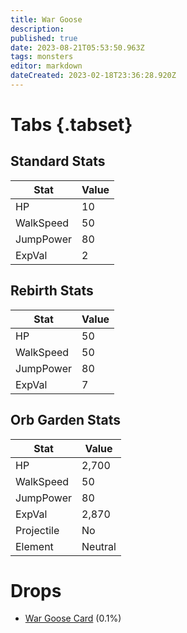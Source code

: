 ```yaml
---
title: War Goose
description: 
published: true
date: 2023-08-21T05:53:50.963Z
tags: monsters
editor: markdown
dateCreated: 2023-02-18T23:36:28.920Z
---
```


# Tabs {.tabset}

## Standard Stats

|Stat|Value|
|-|-|
|HP|10|
|WalkSpeed|50|
|JumpPower|80|
|ExpVal|2|
## Rebirth Stats

|Stat|Value|
|-|-|
|HP|50|
|WalkSpeed|50|
|JumpPower|80|
|ExpVal|7|
## Orb Garden Stats

|Stat|Value|
|-|-|
|HP|2,700|
|WalkSpeed|50|
|JumpPower|80|
|ExpVal|2,870|
|Projectile|No|
|Element|Neutral|

# Drops
 * [War Goose Card](/items/war-goose-card) (0.1%)
